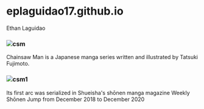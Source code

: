 # eplaguidao17.github.io
Ethan Laguidao
### ![csm](https://www.crunchyroll.com/imgsrv/display/thumbnail/1200x675/catalog/crunchyroll/ea075b926e1073f4eb016bff8cdb434c.jpe)
Chainsaw Man is a Japanese manga series written and illustrated by Tatsuki Fujimoto.
### ![csm1](https://static.wikia.nocookie.net/chainsaw-man/images/4/4e/Volume_12.png/revision/latest?cb=20220929073136)
Its first arc was serialized in Shueisha's shōnen manga magazine Weekly Shōnen Jump from December 2018 to December 2020
